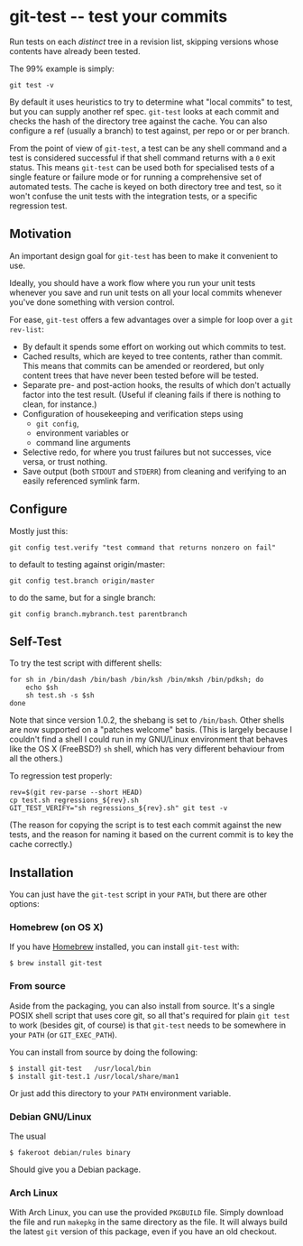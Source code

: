 # git-test -- test your commits

Run tests on each _distinct_ tree in a revision list, skipping versions whose
contents have already been tested.

The 99% example is simply:

    git test -v

By default it uses heuristics to try to determine what "local commits" to
test, but you can supply another ref spec. `git-test` looks at each commit and
checks the hash of the directory tree against the cache. You can also configure
a ref (usually a branch) to test against, per repo or or per branch.

From the point of view of `git-test`, a test can be any shell command and a
test is considered successful if that shell command returns with a `0` exit
status. This means `git-test` can be used both for specialised tests of a
single feature or failure mode or for running a comprehensive set of automated
tests. The cache is keyed on both directory tree and test, so it won't confuse
the unit tests with the integration tests, or a specific regression test.

## Motivation

An important design goal for `git-test` has been to make it convenient to use.

Ideally, you should have a work flow where you run your unit tests whenever
you save and run unit tests on all your local commits whenever you've done
something with version control.

For ease, `git-test` offers a few advantages over a simple for loop over a
`git rev-list`:

- By default it spends some effort on working out which commits to test.
- Cached results, which are keyed to tree contents, rather than commit. This
  means that commits can be amended or reordered, but only content trees that
  have never been tested before will be tested.
- Separate pre- and post-action hooks, the results of which don't actually
  factor into the test result. (Useful if cleaning fails if there is nothing
  to clean, for instance.)
- Configuration of housekeeping and verification steps using
  - `git config`,
  - environment variables or
  - command line arguments
- Selective redo, for where you trust failures but not successes, vice versa,
  or trust nothing.
- Save output (both `STDOUT` and `STDERR`) from cleaning and verifying to
  an easily referenced symlink farm.

## Configure

Mostly just this:

    git config test.verify "test command that returns nonzero on fail"

to default to testing against origin/master:

    git config test.branch origin/master

to do the same, but for a single branch:

    git config branch.mybranch.test parentbranch

## Self-Test

To try the test script with different shells:

    for sh in /bin/dash /bin/bash /bin/ksh /bin/mksh /bin/pdksh; do
        echo $sh
        sh test.sh -s $sh
    done

Note that since version 1.0.2, the shebang is set to `/bin/bash`. Other shells
are now supported on a "patches welcome" basis. (This is largely because I
couldn't find a shell I could run in my GNU/Linux environment that behaves
like the OS X (FreeBSD?) `sh` shell, which has very different behaviour from
all the others.)

To regression test properly:

    rev=$(git rev-parse --short HEAD)
    cp test.sh regressions_${rev}.sh
    GIT_TEST_VERIFY="sh regressions_${rev}.sh" git test -v

(The reason for copying the script is to test each commit against the new
tests, and the reason for naming it based on the current commit is to key the
cache correctly.)

## Installation

You can just have the `git-test` script in your `PATH`, but there are other
options:

### Homebrew (on OS X)

If you have [Homebrew](http://brew.sh) installed, you can install
`git-test` with:

    $ brew install git-test

### From source

Aside from the packaging, you can also install from source. It's a single
POSIX shell script that uses core git, so all that's required for plain `git test` to work (besides git, of course) is that `git-test` needs to be
somewhere in your `PATH` (or `GIT_EXEC_PATH`).

You can install from source by doing the following:

    $ install git-test   /usr/local/bin
    $ install git-test.1 /usr/local/share/man1

Or just add this directory to your `PATH` environment variable.

### Debian GNU/Linux

The usual

    $ fakeroot debian/rules binary

Should give you a Debian package.

### Arch Linux

With Arch Linux, you can use the provided `PKGBUILD` file. Simply download the
file and run `makepkg` in the same directory as the file. It will always build
the latest `git` version of this package, even if you have an old checkout.
